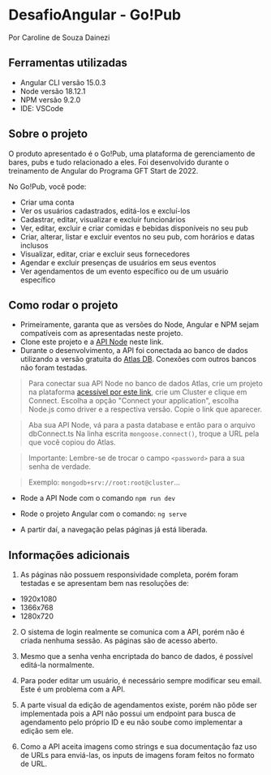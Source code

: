 # DesafioAngular - Go!Pub

Por Caroline de Souza Dainezi

## Ferramentas utilizadas
* Angular CLI versão 15.0.3
* Node versão 18.12.1
* NPM versão 9.2.0
* IDE: VSCode

## Sobre o projeto
O produto apresentado é o Go!Pub, uma plataforma de gerenciamento de bares, pubs e tudo relacionado a eles. Foi desenvolvido durante o treinamento de Angular do Programa GFT Start de 2022.

No Go!Pub, você pode:
* Criar uma conta
* Ver os usuários cadastrados, editá-los e excluí-los
* Cadastrar, editar, visualizar e excluir funcionários
* Ver, editar, excluir e criar comidas e bebidas disponíveis no seu pub
* Criar, alterar, listar e excluir eventos no seu pub, com horários e datas inclusos
* Visualizar, editar, criar e excluir seus fornecedores
* Agendar e excluir presenças de usuários em seus eventos
* Ver agendamentos de um evento específico ou de um usuário específico

## Como rodar o projeto
* Primeiramente, garanta que as versões do Node, Angular e NPM sejam compatíveis com as apresentadas neste projeto.
* Clone este projeto e a [API Node](https://git.gft.com/cogv/pub/-/tree/master) neste link.
* Durante o desenvolvimento, a API foi conectada ao banco de dados utilizando a versão gratuita do [Atlas DB](https://www.mongodb.com/atlas/database). Conexões com outros bancos não foram testadas.

> Para conectar sua API Node no banco de dados Atlas, crie um projeto na plataforma [acessível por este link](https://www.mongodb.com/atlas/database), crie um Cluster e clique em Connect. Escolha a opção "Connect your application", escolha Node.js como driver e a respectiva versão. Copie o link que aparecer.

> Aba sua API Node, vá para a pasta database e então para o arquivo dbConnect.ts Na linha escrita `mongoose.connect()`, troque a URL pela que você copiou do Atlas.

> Importante: Lembre-se de trocar o campo `<password>` para a sua senha de verdade.

> Exemplo:
`mongodb+srv://root:root@cluster`...


* Rode a API Node com o comando `npm run dev`

* Rode o projeto Angular com o comando:
`ng serve`

* A partir daí, a navegação pelas páginas já está liberada.

## Informações adicionais
1. As páginas não possuem responsividade completa, porém foram testadas e se apresentam bem nas resoluções de:
* 1920x1080
* 1366x768
* 1280x720

2. O sistema de login realmente se comunica com a API, porém não é criada nenhuma sessão. As páginas são de acesso aberto.

3. Mesmo que a senha venha encriptada do banco de dados, é possível editá-la normalmente.

4. Para poder editar um usuário, é necessário sempre modificar seu email. Este é um problema com a API.

5. A parte visual da edição de agendamentos existe, porém não pôde ser implementada pois a API não possui um endpoint para busca de agendamento pelo próprio ID e eu não soube como implementar a edição sem ele.

6. Como a API aceita imagens como strings e sua documentação faz uso de URLs para enviá-las, os inputs de imagens foram feitos no formato de URL.